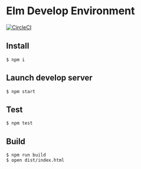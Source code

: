 # Elm Develop Environment

[![CircleCI](https://circleci.com/gh/Goryudyuma/elm-todo.svg?style=svg)](https://circleci.com/gh/Goryudyuma/elm-todo)
## Install

```shell
$ npm i
```

## Launch develop server

```shell
$ npm start
```

## Test

```shell
$ npm test
```

## Build

```shell
$ npm run build
$ open dist/index.html
```

